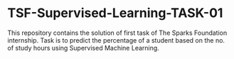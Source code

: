 # TSF-Supervised-Learning-TASK-01
This repository contains the solution of first task of The Sparks Foundation internship. Task is to predict the percentage of a student based on the no. of study hours using Supervised Machine Learning.
